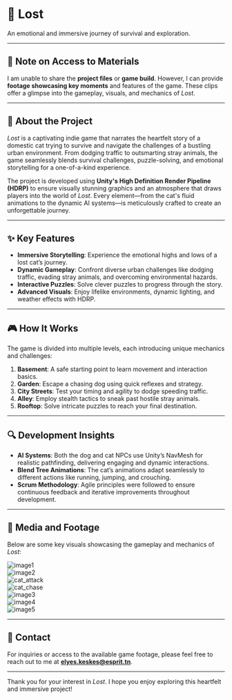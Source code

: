 # 🐾 Lost  
An emotional and immersive journey of survival and exploration.  

---

## 📢 Note on Access to Materials  
I am unable to share the **project files** or **game build**. However, I can provide **footage showcasing key moments** and features of the game. These clips offer a glimpse into the gameplay, visuals, and mechanics of _Lost_.  

---

## 🌆 About the Project  
_Lost_ is a captivating indie game that narrates the heartfelt story of a domestic cat trying to survive and navigate the challenges of a bustling urban environment. From dodging traffic to outsmarting stray animals, the game seamlessly blends survival challenges, puzzle-solving, and emotional storytelling for a one-of-a-kind experience.  

The project is developed using **Unity's High Definition Render Pipeline (HDRP)** to ensure visually stunning graphics and an atmosphere that draws players into the world of _Lost_. Every element—from the cat's fluid animations to the dynamic AI systems—is meticulously crafted to create an unforgettable journey.  

---

## ✨ Key Features  
- **Immersive Storytelling**: Experience the emotional highs and lows of a lost cat’s journey.  
- **Dynamic Gameplay**: Confront diverse urban challenges like dodging traffic, evading stray animals, and overcoming environmental hazards.  
- **Interactive Puzzles**: Solve clever puzzles to progress through the story.  
- **Advanced Visuals**: Enjoy lifelike environments, dynamic lighting, and weather effects with HDRP.  

---

## 🎮 How It Works  
The game is divided into multiple levels, each introducing unique mechanics and challenges:  

1. **Basement**: A safe starting point to learn movement and interaction basics.  
2. **Garden**: Escape a chasing dog using quick reflexes and strategy.  
3. **City Streets**: Test your timing and agility to dodge speeding traffic.  
4. **Alley**: Employ stealth tactics to sneak past hostile stray animals.  
5. **Rooftop**: Solve intricate puzzles to reach your final destination.  

---

## 🔍 Development Insights  
- **AI Systems**: Both the dog and cat NPCs use Unity’s NavMesh for realistic pathfinding, delivering engaging and dynamic interactions.  
- **Blend Tree Animations**: The cat’s animations adapt seamlessly to different actions like running, jumping, and crouching.  
- **Scrum Methodology**: Agile principles were followed to ensure continuous feedback and iterative improvements throughout development.  

---

## 🎥 Media and Footage  
Below are some key visuals showcasing the gameplay and mechanics of _Lost_:  

![image1](https://github.com/user-attachments/assets/86efbdcd-3e42-4361-80d8-042b9e8f097f)  
![image2](https://github.com/user-attachments/assets/147b4074-86d7-4ad2-adaf-a9101fd52ad5)  
![cat_attack](https://github.com/user-attachments/assets/ada00041-d94e-4b9f-a432-c114fba16e01)  
![cat_chase](https://github.com/user-attachments/assets/2719c471-c94f-4451-9b00-c88a26314c4b)  
![image3](https://github.com/user-attachments/assets/cf3217e8-420a-4aaa-b029-8626ac9fa1f2)  
![image4](https://github.com/user-attachments/assets/9bb32b41-17cf-4fcd-811c-8dc2f3ab0be2)  
![image5](https://github.com/user-attachments/assets/cf6bc05d-b10f-433c-8100-545d00d935f0)  

---

## 📩 Contact  
For inquiries or access to the available game footage, please feel free to reach out to me at **elyes.keskes@esprit.tn**.  

---

Thank you for your interest in _Lost_. I hope you enjoy exploring this heartfelt and immersive project!  
